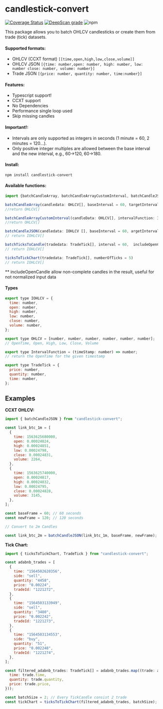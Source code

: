 # candlestick-convert

[![Coverage Status](https://coveralls.io/repos/github/valamidev/candlestick-convert/badge.svg?branch=master)](https://coveralls.io/github/valamidev/candlestick-convert?branch=master)
[![DeepScan grade](https://deepscan.io/api/teams/6761/projects/8875/branches/113561/badge/grade.svg)](https://deepscan.io/dashboard#view=project&tid=6761&pid=8875&bid=113561)
![npm](https://img.shields.io/npm/dy/candlestick-convert)

This package allows you to batch OHLCV candlesticks or create them from trade (tick) datasets.

#### Supported formats:

- OHLCV (CCXT format) `[[time,open,high,low,close,volume]]`
- OHLCV JSON `[{time: number,open: number, high: number, low: number close: number, volume: number}]`
- Trade JSON `[{price: number, quantity: number, time:number}]`

#### Features:

- Typescript support!
- CCXT support
- No Dependencies
- Performance single loop used
- Skip missing candles

#### Important!:

- Intervals are only supported as integers in seconds (1 minute = 60, 2 minutes = 120...).
- Only positive integer multiples are allowed between the base interval and the new interval, e.g., 60->120, 60->180.

#### Install:

```
npm install candlestick-convert
```

#### Available functions:

```javascript
import {batchCandleArray, batchCandleArrayCustomInterval, batchCandleJSON, batchTicksToCandle, ticksToTickChart} from "candlestick-convert";

batchCandleArray(candledata: OHLCV[], baseInterval = 60, targetInterval = 300, includeOpenCandle = false)
//return OHLCV[]

batchCandleArrayCustomInterval(candleData: OHLCV[], intervalFunction: IntervalFunction, includeOpenCandle = false)
//return OHLCV[]

batchCandleJSON(candledata: IOHLCV [], baseInterval = 60, argetInterval = 300)
// return IOHLCV[]

batchTicksToCandle(tradedata: TradeTick[], interval = 60,  includeOpenCandle = false)
// return IOHLCV[]

ticksToTickChart(tradedata: TradeTick[], numberOfTicks = 5)
// return IOHLCV[]
```

\*\* includeOpenCandle allow non-complete candles in the result, useful for not normalized input data

#### Types

```javascript
export type IOHLCV = {
  time: number,
  open: number,
  high: number,
  low: number,
  close: number,
  volume: number,
};

export type OHLCV = [number, number, number, number, number, number];
// OpenTime, Open, High, Low, Close, Volume

export type IntervalFunction = (timeStamp: number) => number;
// return the OpenTime for the given timestamp

export type TradeTick = {
  price: number,
  quantity: number,
  time: number,
};
```

## Examples

**CCXT OHLCV:**

```javascript
import { batchCandleJSON } from "candlestick-convert";

const link_btc_1m = [
  {
    time: 1563625680000,
    open: 0.00024824,
    high: 0.00024851,
    low: 0.00024798,
    close: 0.00024831,
    volume: 2264,
  },
  {
    time: 1563625740000,
    open: 0.00024817,
    high: 0.00024832,
    low: 0.00024795,
    close: 0.00024828,
    volume: 3145,
  },
];

const baseFrame = 60; // 60 seconds
const newFrame = 120; // 120 seconds

// Convert to 2m Candles

const link_btc_2m = batchCandleJSON(link_btc_1m, baseFrame, newFrame);
```

**Tick Chart:**

```javascript
import { ticksToTickChart, TradeTick } from "candlestick-convert";

const adabnb_trades = [
  {
    time: "1564502620356",
    side: "sell",
    quantity: "4458",
    price: "0.00224",
    tradeId: "1221272",
  },
  {
    time: "1564503133949",
    side: "sell",
    quantity: "3480",
    price: "0.002242",
    tradeId: "1221273",
  },
  {
    time: "1564503134553",
    side: "buy",
    quantity: "51",
    price: "0.002248",
    tradeId: "1221274",
  },
];

const filtered_adabnb_trades: TradeTick[] = adabnb_trades.map((trade: any) => ({
  time: trade.time,
  quantity: trade.quantity,
  price: trade.price,
}));

const batchSize = 2; // Every TickCandle consist 2 trade
const tickChart = ticksToTickChart(filtered_adabnb_trades, batchSize);
```

